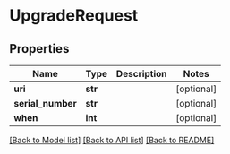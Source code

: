 # UpgradeRequest


## Properties
Name | Type | Description | Notes
------------ | ------------- | ------------- | -------------
**uri** | **str** |  | [optional] 
**serial_number** | **str** |  | [optional] 
**when** | **int** |  | [optional] 

[[Back to Model list]](../README.md#documentation-for-models) [[Back to API list]](../README.md#documentation-for-api-endpoints) [[Back to README]](../README.md)


